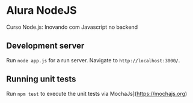 # Alura NodeJS

Curso Node.js: Inovando com Javascript no backend

## Development server

Run `node app.js` for a run server. Navigate to `http://localhost:3000/`.

## Running unit tests

Run `npm test` to execute the unit tests via MochaJs](https://mochajs.org)
